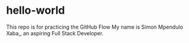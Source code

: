 # hello-world
This repo is for practicing the GitHub Flow
My name is Simon Mpendulo Xaba,, an aspiring Full Stack Developer.
